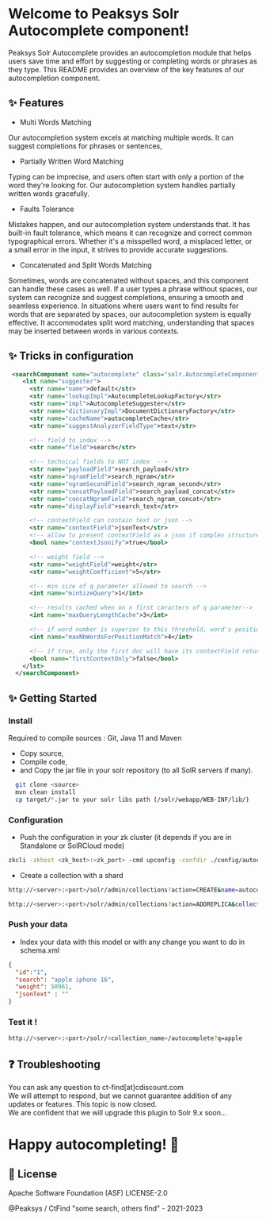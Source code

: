 <!--
  Licensed to the Apache Software Foundation (ASF) under one or more
  contributor license agreements.  See the NOTICE file distributed with
  this work for additional information regarding copyright ownership.
  The ASF licenses this file to You under the Apache License, Version 2.0
  (the "License"); you may not use this file except in compliance with
  the License.  You may obtain a copy of the License at

      http://www.apache.org/licenses/LICENSE-2.0

  Unless required by applicable law or agreed to in writing, software
  distributed under the License is distributed on an "AS IS" BASIS,
  WITHOUT WARRANTIES OR CONDITIONS OF ANY KIND, either express or implied.
  See the License for the specific language governing permissions and
  limitations under the License.
-->

Welcome to Peaksys Solr Autocomplete component!
========

Peaksys Solr Autocomplete provides an autocompletion module that helps users save time and effort by suggesting or completing words or phrases as they type. 
This README provides an overview of the key features of our autocompletion component.

## ✨ Features

- Multi Words Matching

Our autocompletion system excels at matching multiple words. It can suggest completions for phrases or sentences,

- Partially Written Word Matching

Typing can be imprecise, and users often start with only a portion of the word they're looking for. Our autocompletion system handles partially written words gracefully.

- Faults Tolerance

Mistakes happen, and our autocompletion system understands that. It has built-in fault tolerance, which means it can recognize and correct common typographical errors. Whether it's a misspelled word, a misplaced letter, or a small error in the input, it strives to provide accurate suggestions.

- Concatenated and Split Words Matching

Sometimes, words are concatenated without spaces, and this component can handle these cases as well. If a user types a phrase without spaces, our system can recognize and suggest completions, ensuring a smooth and seamless experience.
In situations where users want to find results for words that are separated by spaces, our autocompletion system is equally effective. It accommodates split word matching, understanding that spaces may be inserted between words in various contexts.



## ✨ Tricks in configuration

```xml
 <searchComponent name="autocomplete" class="solr.AutocompleteComponent">
    <lst name="suggester">
      <str name="name">default</str>
      <str name="lookupImpl">AutocompleteLookupFactory</str>
      <str name="impl">AutocompleteSuggester</str>
      <str name="dictionaryImpl">DocumentDictionaryFactory</str>
      <str name="cacheName">autocompleteCache</str>
      <str name="suggestAnalyzerFieldType">text</str>

      <!-- field to index -->
      <str name="field">search</str>

      <!-- technical fields to NOT index  -->
      <str name="payloadField">search_payload</str>
      <str name="ngramField">search_ngram</str>
      <str name="ngramSecondField">search_ngram_second</str>
      <str name="concatPayloadField">search_payload_concat</str>
      <str name="concatNgramField">search_ngram_concat</str>
      <str name="displayField">search_text</str>

      <!-- contextField can contain text or json -->
      <str name="contextField">jsonText</str>
      <!-- allow to present contextField as a json if complex structure in it-->
      <bool name="contextJsonify">true</bool>

      <!-- weight field -->
      <str name="weightField">weight</str>
      <str name="weightCoefficient">5</str>

      <!-- min size of q parameter allowed to search -->
      <int name="minSizeQuery">1</int>

      <!-- results cached when on x first caracters of q parameter-->
      <int name="maxQueryLengthCache">3</int>

      <!-- if word number is superior to this threshold, word's position is deactivated for this query -->
      <int name="maxNbWordsForPositionMatch">4</int>

      <!-- if true, only the first doc will have its contextField returned -->
      <bool name="firstContextOnly">false</bool>
    </lst>
  </searchComponent>
```

## ✨ Getting Started

### Install
Required to compile sources : Git, Java 11 and Maven

- Copy source, 
- Compile code,
- and Copy the jar file in your solr repository (to all SolR servers if many).

```bash
  git clone <source>
  mvn clean install
  cp target/*.jar to your solr libs path (/solr/webapp/WEB-INF/lib/)
```

### Configuration

- Push the configuration in your zk cluster (it depends if you are in Standalone or SolRCloud mode)
```bash
zkcli -zkhost <zk_host>:<zk_port> -cmd upconfig -confdir ./config/autocomplete -confname autocomplete
```

- Create a collection with a shard

```bash
http://<server>:<port>/solr/admin/collections?action=CREATE&name=autocomplete&createNodeSet=EMPTY&collection.configName=autocomplete&node=<server>:<port>_solr&numShards=1&maxShardsPerNode=1

http://<server>:<port>/solr/admin/collections?action=ADDREPLICA&collection=autocomplete&type=TLOG&wt=json&dataDir=<dataDirectory>&shard=shard1

```

### Push your data

- Index your data with this model or with any change you want to do in schema.xml

```json
{
  "id":"1", 
  "search": "apple iphone 16",
  "weight": 50961,
  "jsonText" : ""
}
```

### Test it !

```bash
http://<server>:<port>/solr/<collection_name>/autocomplete?q=apple
```




## ❓ Troubleshooting
You can ask any question to ct-find[at]cdiscount.com <br/>
We will attempt to respond, but we cannot guarantee addition of any updates or features. This topic is now closed.<br/>
We are confident that we will upgrade this plugin to Solr 9.x soon...

# Happy autocompleting! 🚀

## 📄 License
Apache Software Foundation (ASF) LICENSE-2.0

@Peaksys / CtFind "some search, others find" - 2021-2023